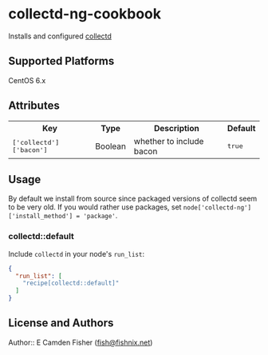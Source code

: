 # collectd-ng-cookbook

Installs and configured [collectd](https://collectd.org/)

## Supported Platforms

CentOS 6.x

## Attributes

<table>
  <tr>
    <th>Key</th>
    <th>Type</th>
    <th>Description</th>
    <th>Default</th>
  </tr>
  <tr>
    <td><tt>['collectd']['bacon']</tt></td>
    <td>Boolean</td>
    <td>whether to include bacon</td>
    <td><tt>true</tt></td>
  </tr>
</table>

## Usage

By default we install from source since packaged versions of collectd seem to be very old.  If you
would rather use packages, set `node['collectd-ng']['install_method'] = 'package'`.

### collectd::default

Include `collectd` in your node's `run_list`:

```json
{
  "run_list": [
    "recipe[collectd::default]"
  ]
}
```

## License and Authors

Author:: E Camden Fisher (<fish@fishnix.net>)
